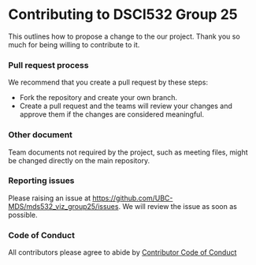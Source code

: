 # Contributing to DSCI532 Group 25

This outlines how to propose a change to the our project. Thank you so much for being willing to contribute to it.

### Pull request process
  
We recommend that you create a pull request by these steps:
* Fork the repository and create your own branch.
* Create a pull request and the teams will review your changes and approve them if the changes are considered meaningful.

### Other document

Team documents not required by the project, such as meeting files, might be changed directly on the main repository.

### Reporting issues

Please raising an issue at https://github.com/UBC-MDS/mds532_viz_group25/issues. We will review the issue as soon as possible.

### Code of Conduct

All contributors please agree to abide by [Contributor Code of Conduct](CODE_OF_CONDUCT.md)
